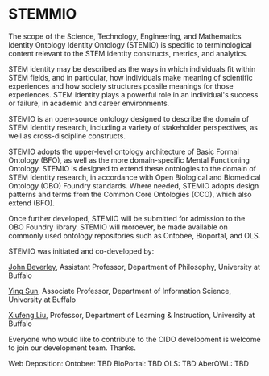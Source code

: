 # STEMMIO
The scope of the Science, Technology, Engineering, and Mathematics Identity Ontology Identity Ontology (STEMIO) is specific to terminological content relevant to the STEM identity constructs, metrics, and analytics.

STEM identity may be described as the ways in which individuals fit within STEM fields, and in particular, how individuals make meaning of scientific experiences and how society structures possile meanings for those experiences. STEM identity plays a powerful role in an individual's success or failure, in academic and career environments. 

STEMIO is an open-source ontology designed to describe the domain of STEM Identity research, including a variety of stakeholder perspectives, as well as cross-discipline constructs. 

STEMIO adopts the upper-level ontology architecture of Basic Formal Ontology (BFO), as well as the more domain-specific Mental Functioning Ontology. STEMIO is designed to extend these ontologies to the domain of STEM Identity research, in accordance with Open Biological and Biomedical Ontology (OBO) Foundry standards. Where needed, STEMIO adopts design patterns and terms from the Common Core Ontologies (CCO), which also extend (BFO). 

Once further developed, STEMIO will be submitted for admission to the OBO Foundry library. STEMIO will moroever, be made available on commonly used ontology repositories such as Ontobee, Bioportal, and OLS. 

STEMIO was initiated and co-developed by:

[John Beverley](https://johnbeverley.com/), Assistant Professor, Department of Philosophy, University at Buffalo 

[Ying Sun](https://www.acsu.buffalo.edu/~sun3/), Associate Professor, Department of Information Science, University at Buffalo

[Xiufeng Liu](https://ed.buffalo.edu/teaching/directory/faculty/profile.html?uid=xliu5), Professor, Department of Learning & Instruction, University at Buffalo

Everyone who would like to contribute to the CIDO development is welcome to join our development team. Thanks.

Web Deposition:
Ontobee: TBD
BioPortal: TBD
OLS: TBD
AberOWL: TBD
